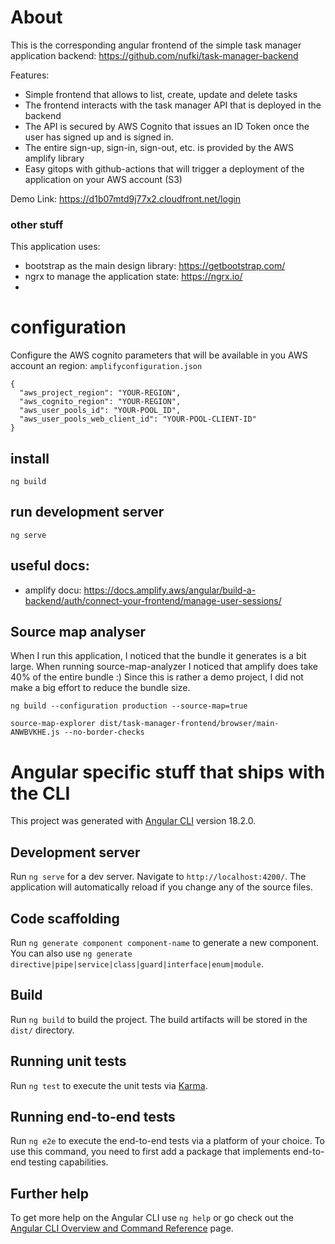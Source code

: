 # About
This is the corresponding angular frontend of the simple task manager application backend:
https://github.com/nufki/task-manager-backend

Features:
- Simple frontend that allows to list, create, update and delete tasks
- The frontend interacts with the task manager API that is deployed in the backend
- The API is secured by AWS Cognito that issues an ID Token once the user has signed up and is signed in.
- The entire sign-up, sign-in, sign-out, etc. is provided by the AWS amplify library
- Easy gitops with github-actions that will trigger a deployment of the application on your AWS account (S3) 

Demo Link: https://d1b07mtd9j77x2.cloudfront.net/login


### other stuff
This application uses:
- bootstrap as the main design library: https://getbootstrap.com/
- ngrx to manage the application state: https://ngrx.io/
- 

# configuration
Configure the AWS cognito parameters that will be available in you AWS account an region: 
`amplifyconfiguration.json`
```
{
  "aws_project_region": "YOUR-REGION",
  "aws_cognito_region": "YOUR-REGION",
  "aws_user_pools_id": "YOUR-POOL_ID",
  "aws_user_pools_web_client_id": "YOUR-POOL-CLIENT-ID"
}
```

## install
`ng build`

## run development server
`ng serve`


## useful docs:
- amplify docu: https://docs.amplify.aws/angular/build-a-backend/auth/connect-your-frontend/manage-user-sessions/


## Source map analyser
When I run this application, I noticed that the bundle it generates is a bit large.
When running source-map-analyzer I noticed that amplify does take 40% of the entire bundle :)
Since this is rather a demo project, I did not make a big effort to reduce the bundle size.
````
ng build --configuration production --source-map=true

source-map-explorer dist/task-manager-frontend/browser/main-ANWBVKHE.js --no-border-checks 
````

# Angular specific stuff that ships with the CLI

This project was generated with [Angular CLI](https://github.com/angular/angular-cli) version 18.2.0.

## Development server

Run `ng serve` for a dev server. Navigate to `http://localhost:4200/`. The application will automatically reload if you change any of the source files.

## Code scaffolding

Run `ng generate component component-name` to generate a new component. You can also use `ng generate directive|pipe|service|class|guard|interface|enum|module`.

## Build

Run `ng build` to build the project. The build artifacts will be stored in the `dist/` directory.

## Running unit tests

Run `ng test` to execute the unit tests via [Karma](https://karma-runner.github.io).

## Running end-to-end tests

Run `ng e2e` to execute the end-to-end tests via a platform of your choice. To use this command, you need to first add a package that implements end-to-end testing capabilities.

## Further help

To get more help on the Angular CLI use `ng help` or go check out the [Angular CLI Overview and Command Reference](https://angular.dev/tools/cli) page.
